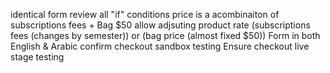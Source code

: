 identical form
review all "if" conditions
price is a acombinaiton of subscriptions fees + Bag $50
allow adjsuting product rate (subscriptions fees (changes by semester)) or (bag price (almost fixed $50))
Form in both English & Arabic
confirm checkout sandbox testing
Ensure checkout live stage testing